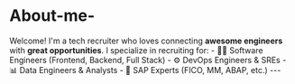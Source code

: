 # About-me-
Welcome! I'm a tech recruiter who loves connecting **awesome engineers** with **great opportunities**.  I specialize in recruiting for: - 🧑‍💻 Software Engineers (Frontend, Backend, Full Stack) - ⚙️ DevOps Engineers &amp; SREs - 📊 Data Engineers &amp; Analysts - 🧠 SAP Experts (FICO, MM, ABAP, etc.)  ---
